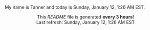 My name is Tanner and today is Sunday, January 12, 1:26 AM EST.

<p align="center">This <i>README</i> file is generated <b>every 3 hours</b>!</br>Last refresh: Sunday, January 12, 1:26 AM EST<br /></p>
